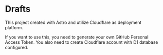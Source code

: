 # Drafts

This project created with Astro and utilize Cloudflare as deployment platform.

If you want to use this, you need to generate your own GitHub Personal Access Token. You also need to create Cloudflare account with D1 database configured.
